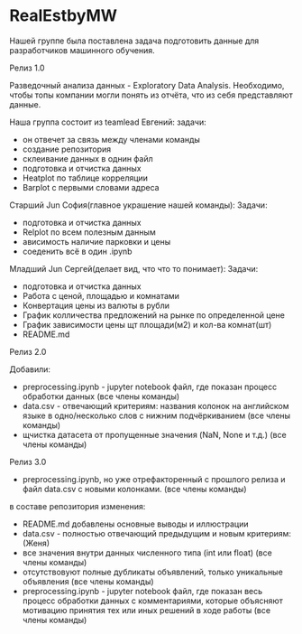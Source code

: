 # RealEstbyMW
Нашей группе была поставлена задача подготовить данные для разработчиков машинного обучения.

Релиз 1.0

Разведочный анализа данных - Exploratory Data Analysis. Необходимо, чтобы топы компании могли понять из отчёта, что из себя представляют данные.

Наша группа состоит из teamlead Евгений:
    задачи:
- он отвечет за связь между членами команды
- создание репозитория
- склеивание данных в однин файл
- подготовка и отчистка данных
- Heatplot по таблице корреляции
- Barplot с первыми словами адреса

Старший Jun София(главное украшение нашей команды):
    Задачи:
- подготовка и отчистка данных
- Relplot по всем полезным данным
- ависимость наличие парковки и цены
- соеденить всё в один .ipynb

Младший Jun Сергей(делает вид, что что то понимает):
    Задачи:
- подготовка и отчистка данных
- Работа с ценой, площадью и комнатами
- Конвертация цены из валюты в рубли
- График колличества предложений на рынке по определенной цене
- График зависимости цены щт площади(м2) и кол-ва комнат(шт)
- README.md   

Релиз 2.0

Добавили:

- preprocessing.ipynb - jupyter notebook файл, где показан процесс обработки данных (все члены команды)
- data.csv - отвечающий критериям:
  названия колонок на английском языке в одно/несколько слов с нижним подчёркиванием (все члены команды)
- щчистка датасета от пропущенные значения (NaN, None и т.д.) (все члены команды)

Релиз 3.0

- preprocessing.ipynb, но уже отрефакторенный с прошлого релиза и файл data.csv c новыми колонками. (все члены команды)

в составе репозитория изменения:

- README.md добавлены основные выводы и иллюстрации
- data.csv - полностью отвечающий предыдущим и новым критериям: (Женя)
- все значения внутри данных численного типа (int или float) (все члены команды)
- отсутствовуют полные дубликаты объявлений, только уникальные объявления (все члены команды)
- preprocessing.ipynb - jupyter notebook файл, где показан весь процесс обработки данных с комментариями, которые объясняют мотивацию принятия тех или иных решений в ходе работы (все члены команды)

